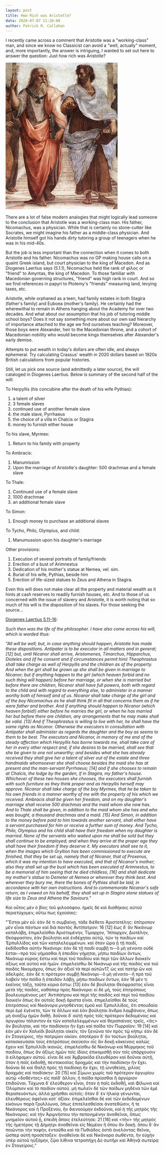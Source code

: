 ```yaml
---
layout: post
title: How Rich was Aristotle?
data: 2020-07-07 11:20:00
author: Patrick R. Callahan
---
```

I recently came across a comment that Aristotle was a "working-class" man, and since we know no Classicist can avoid a "well, actually" moment, and, more importantly, the answer is intriguing, I wanted to set out here to answer the question: Just how rich was Aristotle?

![School of Athens](/img/posts/2020-11-25-Aristotle/367px-Sanzio_01_Plato_Aristotle.jpg)

There are a lot of false modern analogies that might logically lead someone to the conclusion that Aristotle was a working-class man. His father, Nicomachus, was a physician. While that is certainly no stone-cutter like Socrates, we might imagine his father as a middle-class physician. And Aristotle himself got his hands dirty tutoring a group of teenagers when he was in his mid-40s.

But the job is less important than the connection when it comes to both Aristotle and his father. Nicomachus was no GP making house calls on a quaint Greek island, but court physician to the king of Macedon. And as Diogenes Laertius says (5.1.1), Nicomachus held the rank of <span lang="grc">φίλος</span> or "friend" to Amyntas, the king of Macedon. To those familiar with Macedonian governing structures, "friend" was high rank in court. And so we find references in papyri to Ptolemy's "friends" measuring land, levying taxes, etc.

Aristotle, while orphaned as a teen, had family estates in both Stagira (father's family) and Euboea (mother's family). He certainly had the wherewithal to remain in Athens hanging about the Academy for over two decades. And what about our assumption that his job of tutoring middle school boys? Does it not say something more about our own sad hierarchy of importance attached to the age we find ourselves teaching? Moreover, those boys were Alexander, heir to the Macedonian throne, and a cohort of Macedonian nobility who would become kings themselves after Alexander's early demise.

Attempts to put wealth in today's dollars are often idle, and always ephemeral. Try calculating Crassus' wealth in 2020 dollars based on 1920s British calculations from popular histories.

Still, let us pick one source (and admittedly a later source), the will cataloged in Diogenes Laertius. Below is summary of the second half of the will:

To Herpyllis (his concubine after the death of his wife Pythias):
1. a talent of silver
2. 3 female slaves
3. continued use of another female slave
4. the male slave, Pyrrhaeus
5. the choice of a villa in Chalcis or Stagira
6. money to furnish either house

To his slave, Myrmex:
1. Return to his family with property

To Ambracis:
1. Manumission
2. Upon the marriage of Aristotle's daughter: 500 drachmae and a female slave

To Thale:
1. Continued use of a female slave
2. 1000 drachmae
3. an additional female slave

To Simon:
1. Enough money to purchase an additional slaves

To Tycho, Philo, Olympius, and child:
1. Manumussion upon his daughter's marriage

Other provisions:
1. Execution of several portraits of family/friends
2. Erection of a bust of Arimnestus
3. Dedication of his mother's statue at Nemea, vel. sim.
4. Burial of his wife, Pythias, beside him
5. Erection of life-sized statues to Zeus and Athena in Stagira.

Even this will does not make clear all the property and material wealth as it hints at cash reserves to readily furnish houses, etc. And to those of us concerned with the issue of slavery and Aristotle, it is worth noting that so much of his will is the disposition of his slaves. For those seeking the source...

[Diogenes Laertius 5.11-16](http://www.perseus.tufts.edu/hopper/text?doc=Perseus%3Atext%3A1999.01.0258%3Abook%3D5%3Achapter%3D1):

_Such then was the life of the philosopher. I have also come across his will, which is worded thus:_

_"All will be well; but, in case anything should happen, Aristotle has made these dispositions. Antipater is to be executor in all matters and in general; [12] but, until Nicanor shall arrive, Aristomenes, Timarchus, Hipparchus, Dioteles and (if he consent and if circumstances permit him) Theophrastus shall take charge as well of Herpyllis and the children as of the property. And when the girl shall be grown up she shall be given in marriage to Nicanor; but if anything happen to the girl (which heaven forbid and no such thing will happen) before her marriage, or when she is married but before there are children, Nicanor shall have full powers, both with regard to the child and with regard to everything else, to administer in a manner worthy both of himself and of us. Nicanor shall take charge of the girl and of the boy Nicomachus as he shall think fit in all that concerns them as if he were father and brother. And if anything should happen to Nicanor (which heaven forbid!) either before he marries the girl, or when he has married her but before there are children, any arrangements that he may make shall be valid. [13] And if Theophrastus is willing to live with her, he shall have the same rights as Nicanor. Otherwise the executors in consultation with Antipater shall administer as regards the daughter and the boy as seems to them to be best. The executors and Nicanor, in memory of me and of the steady affection which Herpyllis has borne towards me, shall take care of her in every other respect and, if she desires to be married, shall see that she be given to one not unworthy; and besides what she has already received they shall give her a talent of silver out of the estate and three handmaids whomsoever she shall choose besides the maid she has at present and the man-servant Pyrrhaeus; [14] and if she chooses to remain at Chalcis, the lodge by the garden, if in Stagira, my father's house. Whichever of these two houses she chooses, the executors shall furnish with such furniture as they think proper and as Herpyllis herself may approve. Nicanor shall take charge of the boy Myrmex, that he be taken to his own friends in a manner worthy of me with the property of his which we received. Ambracis shall be given her freedom, and on my daughter's marriage shall receive 500 drachmas and the maid whom she now has. And to Thale shall be given, in addition to the maid whom she has and who was bought, a thousand drachmas and a maid. [15] And Simon, in addition to the money before paid to him towards another servant, shall either have a servant purchased for him or receive a further sum of money. And Tycho, Philo, Olympius and his child shall have their freedom when my daughter is married. None of the servants who waited upon me shall be sold but they shall continue to be employed; and when they arrive at the proper age they shall have their freedom if they deserve it. My executors shall see to it, when the images which Gryllion has been commissioned to execute are finished, that they be set up, namely that of Nicanor, that of Proxenus, which it was my intention to have executed, and that of Nicanor's mother; also they shall set up the bust which has been executed of Arimnestus, to be a memorial of him seeing that he died childless, [16] and shall dedicate my mother's statue to Demeter at Nemea or wherever they think best. And wherever they bury me, there the bones of Pythias shall be laid, in accordance with her own instructions. And to commemorate Nicanor's safe return, as I vowed on his behalf, they shall set up in Stagira stone statues of life size to Zeus and Athena the Saviours."_

Καὶ οὗτος μὲν ὁ βίος τοῦ φιλοσόφου. ἡμεῖς δὲ καὶ διαθήκαις αὐτοῦ περιετύχομεν, οὕτω πως ἐχούσαις:

"Ἔσται μὲν εὖ: ἐὰν δέ τι συμβαίνῃ, τάδε διέθετο Ἀριστοτέλης: ἐπίτροπον μὲν εἶναι πάντων καὶ διὰ παντὸς Ἀντίπατρον: 16 [12] ἕως δ᾽ ἂν Νικάνωρ καταλάβῃ, ἐπιμελεῖσθαι Ἀριστομένην, Τίμαρχον, Ἵππαρχον, Διοτέλην, Θεόφραστον, ἐὰν βούληται καὶ ἐνδέχηται αὐτῷ, τῶν τε παιδίων καὶ Ἑρπυλλίδος καὶ τῶν καταλελειμμένων. καὶ ὅταν ὥρα ᾖ τῇ παιδί, ἐκδίδοσθαι αὐτὴν Νικάνορι: ἐὰν δὲ τῇ παιδὶ συμβῇ τι--ὃ μὴ γένοιτο οὐδὲ ἔσται--πρὸ τοῦ γήμασθαι ἢ ἐπειδὰν γήμηται, μήπω παιδίων ὄντων, Νικάνωρ κύριος ἔστω καὶ περὶ τοῦ παιδίου καὶ περὶ τῶν ἄλλων διοικεῖν ἀξίως καὶ αὑτοῦ καὶ ἡμῶν. ἐπιμελείσθω δὲ Νικάνωρ καὶ τῆς παιδὸς καὶ τοῦ παιδὸς Νικομάχου, ὅπως ἂν ἀξιοῖ τὰ περὶ αὐτῶν17, ὡς καὶ πατὴρ ὢν καὶ ἀδελφός. ἐὰν δέ τι πρότερον συμβῇ Νικάνορι--ὃ μὴ γένοιτο--ἢ πρὸ τοῦ λαβεῖν τὴν παῖδα ἢ ἐπειδὰν λάβῃ, μήπω παιδίων ὄντων, ἐὰν 18 μέν τι ἐκεῖνος τάξῃ, ταῦτα κύρια ἔστω: [13] ἐὰν δὲ βούληται Θεόφραστος εἶναι μετὰ τῆς παιδός, καθάπερ πρὸς Νικάνορα: εἰ δὲ μή, τοὺς ἐπιτρόπους βουλευομένους μετ᾽ Ἀντιπάτρου καὶ περὶ τῆς παιδὸς καὶ περὶ τοῦ παιδίου διοικεῖν ὅπως ἂν αὐτοῖς δοκῇ ἄριστα εἶναι. ἐπιμελεῖσθαι δὲ τοὺς ἐπιτρόπους καὶ Νικάνορα μνησθέντας ἐμοῦ καὶ Ἑρπυλλίδος, ὅτι σπουδαία περὶ ἐμὲ ἐγένετο, τῶν τε ἄλλων καὶ ἐὰν βούληται ἄνδρα λαμβάνειν, ὅπως μὴ ἀναξίῳ ἡμῶν δοθῇ. δοῦναι δ᾽ αὐτῇ πρὸς τοῖς πρότερον δεδομένοις καὶ ἀργυρίου τάλαντον ἐκ τῶν καταλελειμμένων καὶ θεραπαίνας τρεῖς, <ἃς> ἂν βούληται, καὶ τὴν παιδίσκην ἣν ἔχει καὶ παῖδα τὸν Πυρραῖον: 19 [14] καὶ ἐὰν μὲν ἐν Χαλκίδι βούληται οἰκεῖν, τὸν ξενῶνα τὸν πρὸς τῷ κήπῳ: ἐὰν δὲ ἐν Σταγείροις, τὴν πατρῴαν οἰκίαν. ὁποτέραν δ᾽ ἂν τούτων βούληται, κατασκευάσαι τοὺς ἐπιτρόπους σκεύεσιν οἷς ἂν δοκῇ κἀκείνοις καλῶς ἔχειν καὶ Ἑρπυλλίδι ἱκανῶς. ἐπιμελείσθω δὲ Νικάνωρ καὶ Μύρμηκος τοῦ παιδίου, ὅπως ἂν ἀξίως ἡμῶν τοῖς ἰδίοις ἐπικομισθῇ σὺν τοῖς ὑπάρχουσιν ἃ εἰλήφαμεν αὐτοῦ. εἶναι δὲ καὶ Ἀμβρακίδα ἐλευθέραν καὶ δοῦναι αὐτῇ, ὅταν ἡ παῖς ἐκδοθῇ, πεντακοσίας δραχμὰς καὶ τὴν παιδίσκην ἣν ἔχει. δοῦναι δὲ καὶ Θαλῇ πρὸς τῇ παιδίσκῃ ἣν ἔχει, τῇ ὠνηθείσῃ, χιλίας δραχμὰς καὶ παιδίσκην: 20 [15] καὶ Σίμωνι χωρὶς τοῦ πρότερον ἀργυρίου αὐτῷ <δοθέντος> εἰς παῖδ᾽ ἄλλον, ἢ παῖδα πρίασθαι ἢ ἀργύριον ἐπιδοῦναι. Τύχωνα δ᾽ ἐλεύθερον εἶναι, ὅταν ἡ παῖς ἐκδοθῇ, καὶ Φίλωνα καὶ Ὀλύμπιον καὶ τὸ παιδίον αὐτοῦ. μὴ πωλεῖν δὲ τῶν παίδων μηδένα τῶν ἐμὲ θεραπευόντων, ἀλλὰ χρῆσθαι αὐτοῖς: ὅταν δ᾽ ἐν ἡλικίᾳ γένωνται, ἐλευθέρους ἀφεῖναι κατ᾽ ἀξίαν. ἐπιμελεῖσθαι δὲ καὶ τῶν ἐκδεδομένων εἰκόνων παρὰ Γρυλλίωνα, ὅπως ἐπιτελεσθεῖσαι ἀνατεθῶσιν, ἥ τε Νικάνορος καὶ ἡ Προξένου, ἣν διενοούμην ἐκδοῦναι, καὶ ἡ τῆς μητρὸς τῆς Νικάνορος: καὶ τὴν Ἀριμνήστου τὴν πεποιημένην ἀναθεῖναι, ὅπως μνημεῖον αὐτοῦ ᾖ, ἐπειδὴ ἄπαις ἐτελεύτησε: 21 [16] καὶ <τὴν> τῆς μητρὸς τῆς ἡμετέρας τῇ Δήμητρι ἀναθεῖναι εἰς Νεμέαν ἢ ὅπου ἂν δοκῇ. ὅπου δ᾽ ἂν ποιῶνται τὴν ταφήν, ἐνταῦθα καὶ τὰ Πυθιάδος ὀστᾶ ἀνελόντας θεῖναι, ὥσπερ αὐτὴ προσέταξεν: ἀναθεῖναι δὲ καὶ Νικάνορα σωθέντα, ἣν εὐχὴν ὑπὲρ αὐτοῦ ηὐξάμην, ζῷα λίθινα τετραπήχη Διὶ σωτῆρι καὶ Ἀθηνᾷ σωτείρᾳ ἐν Σταγείροις."
